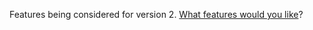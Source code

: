 Features being considered for version 2. [What features would you like](https://github.com/ODIQueensland/data-curator/issues/84)?
